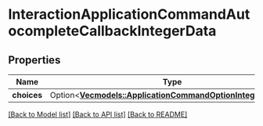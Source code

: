 # InteractionApplicationCommandAutocompleteCallbackIntegerData

## Properties

Name | Type | Description | Notes
------------ | ------------- | ------------- | -------------
**choices** | Option<[**Vec<models::ApplicationCommandOptionIntegerChoice>**](ApplicationCommandOptionIntegerChoice.md)> |  | [optional]

[[Back to Model list]](../README.md#documentation-for-models) [[Back to API list]](../README.md#documentation-for-api-endpoints) [[Back to README]](../README.md)


